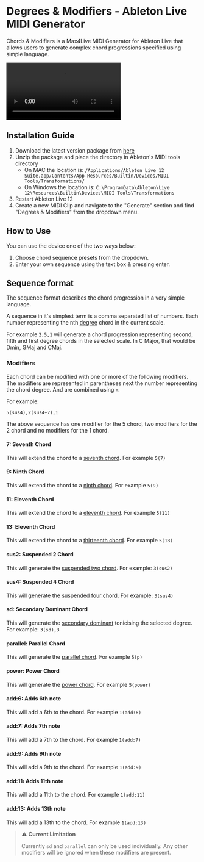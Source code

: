 # Degrees & Modifiers - Ableton Live MIDI Generator

Chords & Modifiers is a Max4Live MIDI Generator for Ableton Live that allows users to generate complex chord progressions specified using simple language.

<video controls>
  <source src="./demo.mov" type="video/mp4">
</video>

## Installation Guide

1. Download the latest version package from [here](https://github.com/zya/degrees-and-modifiers/releases)
2. Unzip the package and place the directory in Ableton's MIDI tools directory
   - On MAC the location is: `/Applications/Ableton Live 12 Suite.app/Contents/App-Resources/Builtin/Devices/MIDI Tools/Transformations/`
   - On Windows the location is: `C:\ProgramData\Ableton\Live 12\Resources\Builtin\Devices\MIDI Tools\Transformations`
3. Restart Ableton Live 12
4. Create a new MIDI Clip and navigate to the "Generate" section and find "Degrees & Modifiers" from the dropdown menu.

## How to Use

You can use the device one of the two ways below:

1. Choose chord sequence presets from the dropdown.
2. Enter your own sequence using the text box & pressing enter.

## Sequence format

The sequence format describes the chord progression in a very simple language.

A sequence in it's simplest term is a comma separated list of numbers. Each number representing the nth [degree](<https://en.wikipedia.org/wiki/Degree_(music)>) chord in the current scale.

For example `2,5,1` will generate a chord progression representing second, fifth and first degree chords in the selected scale. In C Major, that would be Dmin, GMaj and CMaj.

### Modifiers

Each chord can be modified with one or more of the following modifiers.
The modifiers are represented in parentheses next the number representing the chord degree. And are combined using `+`.

For example:

```
5(sus4),2(sus4+7),1
```

The above sequence has one modifier for the 5 chord, two modifiers for the 2 chord and no modifiers for the 1 chord.

#### 7: Seventh Chord

This will extend the chord to a [seventh chord](https://en.wikipedia.org/wiki/Seventh_chord). For example `5(7)`

#### 9: Ninth Chord

This will extend the chord to a [ninth chord](https://en.wikipedia.org/wiki/Ninth_chord). For example `5(9)`

#### 11: Eleventh Chord

This will extend the chord to a [eleventh chord](https://en.wikipedia.org/wiki/Eleventh_chord). For example `5(11)`

#### 13: Eleventh Chord

This will extend the chord to a [thirteenth chord](https://en.wikipedia.org/wiki/Thirteenth_chord). For example `5(13)`

#### sus2: Suspended 2 Chord

This will generate the [suspended two chord](https://en.wikipedia.org/wiki/Secondary_chord). For example: `3(sus2)`

#### sus4: Suspended 4 Chord

This will generate the [suspended four chord](https://en.wikipedia.org/wiki/Secondary_chord). For example: `3(sus4)`

#### sd: Secondary Dominant Chord

This will generate the [secondary dominant](https://en.wikipedia.org/wiki/Secondary_chord) tonicising the selected degree. For example: `3(sd),3`

#### parallel: Parallel Chord

This will generate the [parallel chord](https://en.wikipedia.org/wiki/Parallel_and_counter_parallel). For example `5(p)`

#### power: Power Chord

This will generate the [power chord](https://en.wikipedia.org/wiki/Power_chord). For example `5(power)`

#### add:6: Adds 6th note

This will add a 6th to the chord. For example `1(add:6)`

#### add:7: Adds 7th note

This will add a 7th to the chord. For example `1(add:7)`

#### add:9: Adds 9th note

This will add a 9th to the chord. For example `1(add:9)`

#### add:11: Adds 11th note

This will add a 11th to the chord. For example `1(add:11)`

#### add:13: Adds 13th note

This will add a 13th to the chord. For example `1(add:13)`

> ⚠️ **Current Limitation**
>
> Currently `sd` and `parallel` can only be used individually. Any other modifiers will be ignored when these modifiers are present.
